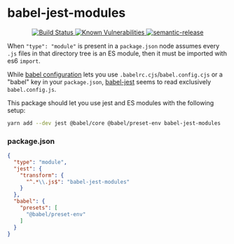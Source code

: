 # babel-jest-modules

<div align="center">
  <a href="https://travis-ci.org/emilianobovetti/babel-jest-modules" target="_blank">
    <img src="https://travis-ci.org/emilianobovetti/babel-jest-modules.svg?branch=master" alt="Build Status">
  </a>
  <a href="https://snyk.io/test/github/emilianobovetti/babel-jest-modules?targetFile=package.json">
    <img src="https://snyk.io/test/github/emilianobovetti/babel-jest-modules/badge.svg?targetFile=package.json" alt="Known Vulnerabilities" data-canonical-src="https://snyk.io/test/github/emilianobovetti/babel-jest-modules?targetFile=package.json" style="max-width:100%;">
  </a>
  <a href="https://github.com/semantic-release/semantic-release" target="_blank">
    <img src="https://img.shields.io/badge/%20%20%F0%9F%93%A6%F0%9F%9A%80-semantic--release-e10079.svg" alt="semantic-release">
  </a>
</div>

When `"type": "module"` is present in a `package.json` node assumes every `.js` files in that directory tree is an ES module, then it must be imported with es6 `import`.

While [babel configuration](https://babeljs.io/docs/en/config-files) lets you use `.babelrc.cjs`/`babel.config.cjs` or a "babel" key in your `package.json`, [babel-jest](https://www.npmjs.com/package/babel-jest) seems to read exclusively `babel.config.js`.

This package should let you use jest and ES modules with the following setup:

```sh
yarn add --dev jest @babel/core @babel/preset-env babel-jest-modules
```

### package.json

```json
{
  "type": "module",
  "jest": {
    "transform": {
      "^.*\\.js$": "babel-jest-modules"
    }
  },
  "babel": {
    "presets": [
      "@babel/preset-env"
    ]
  }
}
```
